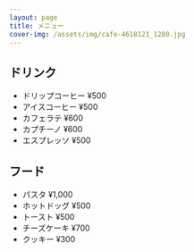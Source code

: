 ```yaml
---
layout: page
title: メニュー
cover-img: /assets/img/cafe-4618121_1280.jpg
---
```


## ドリンク

- ドリップコーヒー ¥500
- アイスコーヒー ¥500
- カフェラテ ¥600
- カプチーノ ¥600
- エスプレッソ ¥500

## フード

- パスタ ¥1,000
- ホットドッグ ¥500
- トースト ¥500
- チーズケーキ ¥700
- クッキー ¥300